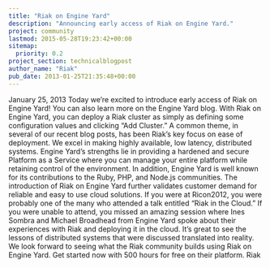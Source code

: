 ```yaml
---
title: "Riak on Engine Yard"
description: "Announcing early access of Riak on Engine Yard."
project: community
lastmod: 2015-05-28T19:23:42+00:00
sitemap:
  priority: 0.2
project_section: technicalblogpost
author_name: "Riak"
pub_date: 2013-01-25T21:35:48+00:00
---
```

January 25, 2013
Today we’re excited to introduce early access of Riak on Engine Yard! You can also learn more on the Engine Yard blog. With Riak on Engine Yard, you can deploy a Riak cluster as simply as defining some configuration values and clicking “Add Cluster.”
A common theme, in several of our recent blog posts, has been Riak’s key focus on ease of deployment. We excel in making highly available, low latency, distributed systems. Engine Yard’s strengths lie in providing a hardened and secure Platform as a Service where you can manage your entire platform while retaining control of the environment. In addition, Engine Yard is well known for its contributions to the Ruby, PHP, and Node.js communities. The introduction of Riak on Engine Yard further validates customer demand for reliable and easy to use cloud solutions.
If you were at Ricon2012, you were probably one of the many who attended a talk entitled “Riak in the Cloud.” If you were unable to attend, you missed an amazing session where Ines Sombra and Michael Broadhead from Engine Yard spoke about their experiences with Riak and deploying it in the cloud. It’s great to see the lessons of distributed systems that were discussed translated into reality.
We look forward to seeing what the Riak community builds using Riak on Engine Yard. Get started now with 500 hours for free on their platform.
Riak
